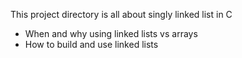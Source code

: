 This project directory is all about singly linked list in C
 - When and why using linked lists vs arrays
 - How to build and use linked lists
